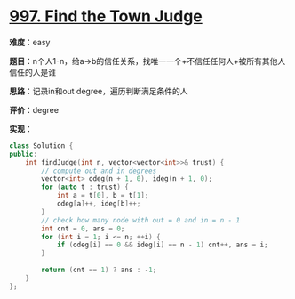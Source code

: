 # [997. Find the Town Judge](https://leetcode.com/problems/find-the-town-judge/)

**难度**：easy

**题目**：n个人1-n，给a->b的信任关系，找唯一一个+不信任任何人+被所有其他人信任的人是谁

**思路**：记录in和out degree，遍历判断满足条件的人

**评价**：degree

**实现**：

```cpp
class Solution {
public:
    int findJudge(int n, vector<vector<int>>& trust) {
        // compute out and in degrees
        vector<int> odeg(n + 1, 0), ideg(n + 1, 0);
        for (auto t : trust) {
            int a = t[0], b = t[1];
            odeg[a]++, ideg[b]++;
        }
        // check how many node with out = 0 and in = n - 1
        int cnt = 0, ans = 0;
        for (int i = 1; i <= n; ++i) {
            if (odeg[i] == 0 && ideg[i] == n - 1) cnt++, ans = i;
        }
        
        return (cnt == 1) ? ans : -1;
    }
};
```